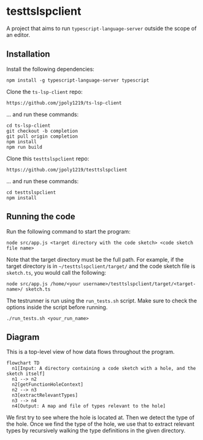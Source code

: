 # testtslspclient

A project that aims to run `typescript-language-server` outside the scope of an editor.

## Installation

Install the following dependencies:

```
npm install -g typescript-language-server typescript
```

Clone the `ts-lsp-client` repo:

```
https://github.com/jpoly1219/ts-lsp-client
```

... and run these commands:
```
cd ts-lsp-client
git checkout -b completion
git pull origin completion
npm install
npm run build
```

Clone this `testtslspclient` repo:
```
https://github.com/jpoly1219/testtslspclient
```

... and run these commands:
```
cd testtslspclient
npm install
```

## Running the code

Run the following command to start the program:
```
node src/app.js <target directory with the code sketch> <code sketch file name>
```
Note that the target directory must be the full path. For example, if the target directory is in `~/testtslspclient/target/` and the code sketch file is `sketch.ts`, you would call the following:
```
node src/app.js /home/<your username>/testtslspclient/target/<target-name>/ sketch.ts
```
The testrunner is run using the `run_tests.sh` script. Make sure to check the options inside the script before running.
```
./run_tests.sh <your_run_name>
```

## Diagram

This is a top-level view of how data flows throughout the program.
```mermaid
flowchart TD
  n1[Input: A directory containing a code sketch with a hole, and the sketch itself]
  n1 --> n2
  n2[getFunctionHoleContext]
  n2 --> n3
  n3[extractRelevantTypes]
  n3 --> n4
  n4[Output: A map and file of types relevant to the hole]
```

We first try to see where the hole is located at. Then we detect the type of the hole.
Once we find the type of the hole, we use that to extract relevant types by recursively walking the type definitions in the given directory.
